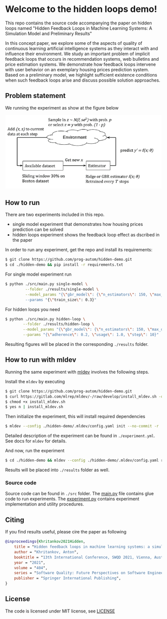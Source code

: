 # Welcome to the hidden loops demo!

This repo contains the source code accompanying the paper on hidden loops 
named "Hidden Feedback Loops in Machine Learning Systems: A Simulation Model and Preliminary Results"

In this concept paper, we explore some of the aspects of quality of continuous learning artificial
intelligence systems as they interact with and influence their environment. We study an important problem
of implicit feedback loops that occurs in recommendation systems, web bulletins and price estimation
systems. We demonstrate how feedback loops intervene with user behavior on an exemplary housing
prices prediction system. Based on a preliminary model, we highlight sufficient existence conditions when
such feedback loops arise and discuss possible solution approaches.

## Problem statement

We running the experiment as show at the figure below 

<img src=".img/experiment-setup.png" alt="experiment setup" width="700"/>

## How to run

There are two experiments included in this repo.

 - single model experiment that demonstrates how housing prices prediction can be solved 
 - hidden loops experiment shows the feedback loop effect as dscribed in the paper

In order to run any experiment, get the repo and install its requirements:

```bash
$ git clone https://github.com/prog-autom/hidden-demo.git
$ cd ./hidden-demo && pip install -r requirements.txt
```

For single model experiment run

```bash
$ python ./src/main.py single-model \
         --folder ./results/single-model \
         --model_params "{\"gbr_model\": {\"n_estimators\": 150, \"max_depth\": 3, \"criterion\": \"mae\", \"loss\": \"huber\"}, \"ridge_model\": {}}\" \
         --params "{\"train_size\": 0.3}" 
```

For hidden loops you need

```bash
$ python ./src/main.py hidden-loop \
        --folder ./results/hidden-loop \
        --model_params "{\"gbr_model\": {\"n_estimators\": 150, \"max_depth\": 3, \"criterion\": \"mae\", \"loss\": \"huber\"}, \"ridge_model\": {}}" \
        --params "{\"adherence\": 0.2, \"usage\": 1.0, \"step\": 10}" 
```
Resulting figures will be placed in the corresponding ``./results`` folder. 


## How to run with mldev 

Running the same experiment with [mldev](https://gitlab.com/mlrep/mldev) involves the following steps.

Install the ``mldev`` by executing

```bash
$ git clone https://github.com/prog-autom/hidden-demo.git
$ curl https://gitlab.com/mlrep/mldev/-/raw/develop/install_mldev.sh -o install_mldev.sh
$ chmod +x install_mldev.sh
$ yes n | install_mldev.sh
``` 
Then initialize the experiment, this will install required dependencies

```bash
$ mldev --config ./hidden-demo/.mldev/config.yaml init --no-commit -r ./hidden-demo
```

Detailed description of the experiment can be found in ``./experiment.yml``. See docs for ``mldev`` for details.

And now, run the experiment

```bash
$ cd ./hidden-demo && mldev --config ./hidden-demo/.mldev/config.yaml run --no-commit -f experiment.yml pipeline
```

Results will be placed into ``./results`` folder as well.

### Source code

Source code can be found in ``./src`` folder. The [main.py](./src/main.py) file contains glue code to run experiments.
The [experiment.py](./src/experiment.py) contains experiment implementation and utility procedures.

## Citing

If you find results useful, please cire the paper as following

```bibtex
@inproceedings{Khritankov2021Hidden,
    title = "Hidden feedback loops in machine learning systems: a simulation model and preliminary results",
    author = "Khritankov, Anton",
    booktitle = "13th International Conference, SWQD 2021, Vienna, Austria, January 19–21, 2021",
    year = "2021",
    volume = "404",
    series = "Software Quality: Future Perspectives on Software Engineering Quality"
    publisher = "Springer International Publishing",
}
```

## License

The code is licensed under MIT license, see [LICENSE](LICENSE)




